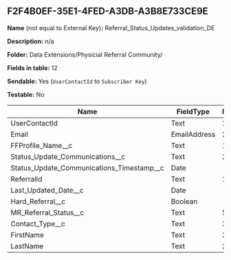 ## F2F4B0EF-35E1-4FED-A3DB-A3B8E733CE9E

**Name** (not equal to External Key)**:** Referral_Status_Updates_validation_DE

**Description:** n/a

**Folder:** Data Extensions/Physicial Referral Community/

**Fields in table:** 12

**Sendable:** Yes (`UserContactId` to `Subscriber Key`)

**Testable:** No

| Name | FieldType | MaxLength | IsPrimaryKey | IsNullable | DefaultValue |
| --- | --- | --- | --- | --- | --- |
| UserContactId | Text | 18 | - | - |  |
| Email | EmailAddress | 254 | - | + |  |
| FFProfile_Name__c | Text | 100 | - | + |  |
| Status_Update_Communications__c | Text | 20 | - | + |  |
| Status_Update_Communications_Timestamp__c | Date |  | - | + |  |
| ReferralId | Text | 18 | - | + |  |
| Last_Updated_Date__c | Date |  | - | + |  |
| Hard_Referral__c | Boolean |  | - | + |  |
| MR_Referral_Status__c | Text | 50 | - | + |  |
| Contact_Type__c | Text | 300 | - | + |  |
| FirstName | Text | 255 | - | + |  |
| LastName | Text | 255 | - | + |  |
